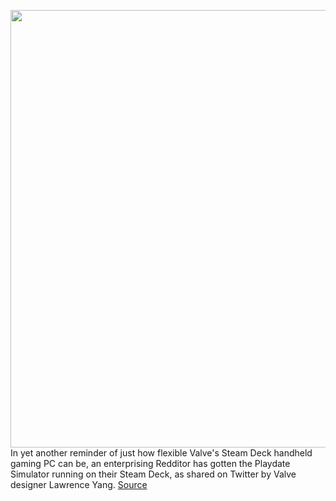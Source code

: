 <img src='https://cdn.vox-cdn.com/thumbor/quXsJXevpUz6Pa7Wshi33up4a78=/0x0:1920x1080/1200x800/filters:focal(807x387:1113x693)/cdn.vox-cdn.com/uploads/chorus_image/image/71122369/Screen_Shot_2022_07_15_at_8.39.18_AM.0.png' width='700px' /><br/>
In yet another reminder of just how flexible Valve's Steam Deck handheld gaming PC can be, an enterprising Redditor has gotten the Playdate Simulator running on their Steam Deck, as shared on Twitter by Valve designer Lawrence Yang.
<a href='https://www.theverge.com/2022/7/15/23220195/steam-deck-playdate-simulator'> Source <a/>